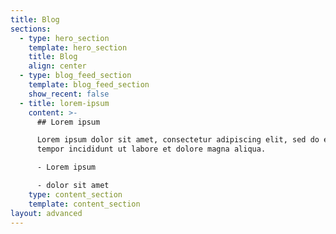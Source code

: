 ```yaml
---
title: Blog
sections:
  - type: hero_section
    template: hero_section
    title: Blog
    align: center
  - type: blog_feed_section
    template: blog_feed_section
    show_recent: false
  - title: lorem-ipsum
    content: >-
      ## Lorem ipsum

      Lorem ipsum dolor sit amet, consectetur adipiscing elit, sed do eiusmod
      tempor incididunt ut labore et dolore magna aliqua.

      - Lorem ipsum

      - dolor sit amet
    type: content_section
    template: content_section
layout: advanced
---
```

